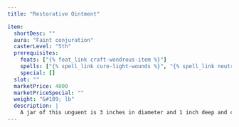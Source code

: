 ```yaml
---
title: "Restorative Ointment"

item:
  shortDesc: ""
  aura: "Faint conjuration"
  casterLevel: "5th"
  prerequisites:
    feats: ["{% feat_link craft-wondrous-item %}"]
    spells: ["{% spell_link cure-light-wounds %}", "{% spell_link neutralize-poison %}", "{% spell_link remove-disease %}"]
    special: []
  slot: ""
  marketPrice: 4000
  marketPriceSpecial: ""
  weight: "&#189; lb"
  description: |
    A jar of this unguent is 3 inches in diameter and 1 inch deep and contains five applications. Placed upon a poisoned wound or swallowed, the ointment detoxifies any poison (as {% spell_link neutralize-poison %}). Applied to a diseased area, it removes disease (as {% spell_link remove-disease %}). Rubbed on a wound, the ointment cures {% die_roll 1 8 5 %} points of damage (as {% spell_link cure-light-wounds %}).
---
```

